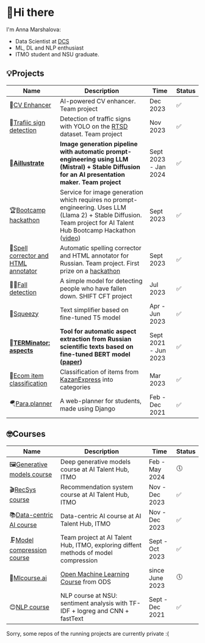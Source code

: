# 👋Hi there
I'm Anna Marshalova:  
- Data Scientist at [DCS](https://dc-s.ru/)
- ML, DL and NLP enthusiast
- ITMO student and NSU graduate.  

## 💡Projects

|Name|Description|Time|Status|
|----|-----------|----|------|
|💼[CV Enhancer](https://github.com/Aillustrate/CV-enhancer)|AI-powered CV enhancer. Team project|Dec 2023|✅|
|🚦[Trafiic sign detection](https://github.com/Aillustrate/traffic-sign-detection)|Detection of traffic signs with YOLO on the [RTSD](https://www.kaggle.com/datasets/watchman/rtsd-dataset) dataset. Team project|Nov 2023|✅|
|🎨[**Aillustrate**](https://github.com/Aillustrate/aillustrate)|**Image generation pipeline with automatic prompt-engineering using LLM (Mistral) + Stable Diffusion for an AI presentation maker. Team project**|Sept 2023 - Jan 2024|✅|
|🏆[Bootcamp hackathon](https://github.com/Aillustrate/bootcamp-hackathon)| Service for image generation which requires no prompt-engineering. Uses LLM (Llama 2) + Stable Diffusion. Team project for AI Talent Hub Bootcamp Hackathon ([video](https://www.youtube.com/watch?v=9X1iuRFEuts))| Sept 2023|✅|
|📝[Spell corrector and HTML annotator](https://github.com/NLP-hack/html_text_cleaner)|Automatic spelling corrector and HTML annotator for Russian. Team project. First prize on a [hackathon](https://docs.google.com/presentation/d/1eUuYfMSkkwiPfs22Rfva3pbFeBFcSDT02IyB1h2ZAi4/edit?usp=sharing)| Sept 2023|✅|
|🤸‍♂️[Fall detection](https://github.com/anna-marshalova/fall-detection)|A simple model for detecting people who have fallen down. SHIFT CFT project|Jul 2023|✅|
|🍋[Squeezy](https://github.com/anna-marshalova/text_simplifier)|Text simplifier based on fine-tuned T5 model| Apr - Jun 2023|✅|
|🤖[**TERMinator: aspects**](https://github.com/anna-marshalova/automatic-aspect-extraction-from-scientific-texts)|**Tool for automatic aspect extraction from Russian scientific texts based on fine-tuned BERT model ([paper](https://arxiv.org/abs/2310.04074))**| Sept 2021 - Jun 2023|✅|
|🛒[Ecom item classification](https://github.com/anna-marshalova/ecom-item-classification)| Classification of items from [KazanExpress](https://kazanexpress.ru/) into categories| Mar 2023|✅|
|🪂[Para.planner](https://github.com/anna-marshalova/para-planner)|A web-planner for students, made using Django|Feb - Dec 2021|✅|

  ## 🤓Courses
  
  |Name|Description|Time|Status|
  |----|-----------|----|------|
  |🖼[Generative models course](https://github.com/anna-marshalova/deep_gen_models_course)|Deep generative models course at AI Talent Hub, ITMO|Feb - May 2024|🕔|
  |🎬[RecSys course](https://github.com/anna-marshalova/RecoService)|Recommendation system course at AI Talent Hub, ITMO|Nov - Dec 2023|✅|
  |📚[Data-centric AI course](https://github.com/anna-marshalova/ai-generated-essays-detection)|Data-centric AI course at AI Talent Hub, ITMO|Nov - Dec 2023|✅|
  |🗜[Model compression course](https://github.com/NeuroCrushers/model-compression-course)|Team project at AI Talent Hub, ITMO, exploring diffent methods of model compression|Sept - Oct 2023|✅|
  |🦜[Mlcourse.ai](https://github.com/anna-marshalova/mlcourse.ai-assignments)|[Open Machine Learning Course](https://github.com/anna-marshalova/mlcourse.ai-assignments) from ODS|since June 2023|🕔|
  |😊[NLP course](https://github.com/anna-marshalova/methods-and-algorithms-of-computational-linguistics)| NLP course at NSU: sentiment analysis with TF-IDF + logreg and CNN + fastText|Sept - Dec 2021|✅|

  Sorry, some repos of the running projects are currently private :(
